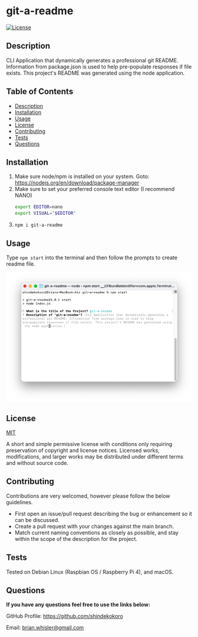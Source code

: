# git-a-readme

[![License](https://img.shields.io/github/license/shindekokoro/git-a-readme)](http://choosealicense.com/licenses/mit/)
## Description
CLI Application that dynamically generates a professional git README. Information from package.json is used to help pre-populate responses if file exists. This project's README was generated using the node application.
## Table of Contents
- [Description](#description)
- [Installation](#installation)
- [Usage](#usage)
- [License](#license)
- [Contributing](#contributing)
- [Tests](#tests)
- [Questions](#questions)

## Installation
1. Make sure node/npm is installed on your system. Goto: 
https://nodejs.org/en/download/package-manager
2. Make sure to set your preferred console text editor (I recommend NANO)
   ```sh
   export EDITOR=nano
   export VISUAL="$EDITOR"
   ```
3. `npm i git-a-readme`

## Usage
Type `npm start` into the terminal and then follow the prompts to create readme file.

<p align="center">
<img src="https://raw.githubusercontent.com/shindekokoro/git-a-readme/main/assets/images/preview.png">
</p>

## License
[MIT](http://choosealicense.com/licenses/mit/)

A short and simple permissive license with conditions only requiring preservation of copyright and license notices. Licensed works, modifications, and larger works may be distributed under different terms and without source code.
## Contributing
Contributions are very welcomed, however please follow the below 
guidelines.

- First open an issue/pull request describing the bug or enhancement so it 
can be discussed.
- Create a pull request with your changes against the main branch.
- Match current naming conventions as closely as possible, and stay 
within the scope of the description for the project.

## Tests
Tested on Debian Linux (Raspbian OS / Raspberry Pi 4), and macOS.
## Questions
**If you have any questions feel free to use the links below:**

GitHub Profile: https://github.com/shindekokoro

Email: brian.whisler@gmail.com
